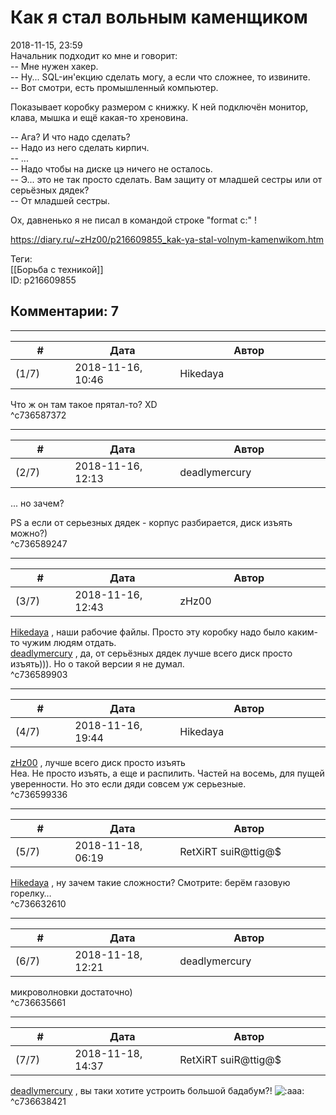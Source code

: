 Как я стал вольным каменщиком
=============================

  
2018-11-15, 23:59  
 Начальник подходит ко мне и говорит:   
 -- Мне нужен хакер.   
 -- Ну... SQL-ин'екцию сделать могу, а если что сложнее, то извините.   
 -- Вот смотри, есть промышленный компьютер.   
   
 Показывает коробку размером с книжку. К ней подключён монитор, клава, мышка и ещё какая-то хреновина.   
   
 -- Ага? И что надо сделать?   
 -- Надо из него сделать кирпич.   
 -- ...   
 -- Надо чтобы на диске цэ ничего не осталось.   
 -- Э... это не так просто сделать. Вам защиту от младшей сестры или от серьёзных дядек?   
 -- От младшей сестры.   
   
 Ох, давненько я не писал в командой строке "format c:" !   
  
<https://diary.ru/~zHz00/p216609855_kak-ya-stal-volnym-kamenwikom.htm>  
  
Теги:  
[[Борьба с техникой]]  
ID: p216609855  


Комментарии: 7
--------------

  


---



|         #         |              Дата              |                     Автор                     |           ID           |
| --- | --- | --- | --- |
| (1/7) | 2018-11-16, 10:46 | Hikedaya | c736587372 |

  
 Что ж он там такое прятал-то? XD   
 ^c736587372

---



|         #         |              Дата              |                     Автор                     |           ID           |
| --- | --- | --- | --- |
| (2/7) | 2018-11-16, 12:13 | deadlymercury | c736589247 |

  
 ... но зачем?   
   
 PS а если от серьезных дядек - корпус разбирается, диск изъять можно?)   
 ^c736589247

---



|         #         |              Дата              |                     Автор                     |           ID           |
| --- | --- | --- | --- |
| (3/7) | 2018-11-16, 12:43 | zHz00 | c736589903 |

  
  [Hikedaya](http://hikedaya.diary.ru "Записная книжка")  , наши рабочие файлы. Просто эту коробку надо было каким-то чужим людям отдать.   
  [deadlymercury](http://crazysupp.diary.ru "Записки безумного саппорта")  , да, от серьёзных дядек лучше всего диск просто изъять))). Но о такой версии я не думал.   
 ^c736589903

---



|         #         |              Дата              |                     Автор                     |           ID           |
| --- | --- | --- | --- |
| (4/7) | 2018-11-16, 19:44 | Hikedaya | c736599336 |

  
  [zHz00](https://zHz00.diary.ru "Untitled")  ,  лучше всего диск просто изъять    
 Неа. Не просто изъять, а еще и распилить. Частей на восемь, для пущей уверенности. Но это если дяди совсем уж серьезные.   
 ^c736599336

---



|         #         |              Дата              |                     Автор                     |           ID           |
| --- | --- | --- | --- |
| (5/7) | 2018-11-18, 06:19 | RetXiRT suiR@ttig@$ | c736632610 |

  
   [Hikedaya](http://hikedaya.diary.ru "Записная книжка")  , ну зачем такие сложности? Смотрите: берём газовую горелку…    
 ^c736632610

---



|         #         |              Дата              |                     Автор                     |           ID           |
| --- | --- | --- | --- |
| (6/7) | 2018-11-18, 12:21 | deadlymercury | c736635661 |

  
 микроволновки достаточно)   
 ^c736635661

---



|         #         |              Дата              |                     Автор                     |           ID           |
| --- | --- | --- | --- |
| (7/7) | 2018-11-18, 14:37 | RetXiRT suiR@ttig@$ | c736638421 |

  
   [deadlymercury](http://crazysupp.diary.ru "Записки безумного саппорта")  , вы таки хотите устроить большой бадабум?! ![:aaa:](http://static.diary.ru/picture/1516.gif)    
 ^c736638421